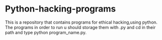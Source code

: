 # Python-hacking-programs
This is a repository that contains programs for ethical hacking,using python.
The programs in order to run u should storage them with .py and cd in their path and type python program_name.py.
